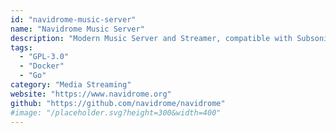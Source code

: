 ```yaml
---
id: "navidrome-music-server"
name: "Navidrome Music Server"
description: "Modern Music Server and Streamer, compatible with Subsonic/Airsonic."
tags:
  - "GPL-3.0"
  - "Docker"
  - "Go"
category: "Media Streaming"
website: "https://www.navidrome.org"
github: "https://github.com/navidrome/navidrome"
#image: "/placeholder.svg?height=300&width=400"
---
```


